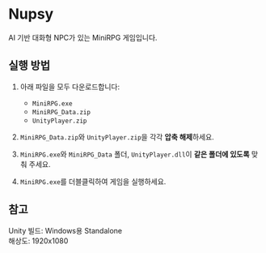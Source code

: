 # Nupsy

AI 기반 대화형 NPC가 있는 MiniRPG 게임입니다.

## 실행 방법
1. 아래 파일을 모두 다운로드합니다:
   - `MiniRPG.exe`
   - `MiniRPG_Data.zip`
   - `UnityPlayer.zip`

2. `MiniRPG_Data.zip`와 `UnityPlayer.zip`을 각각 **압축 해제**하세요.

3. `MiniRPG.exe`와 `MiniRPG_Data` 폴더, `UnityPlayer.dll`이 **같은 폴더에 있도록** 맞춰 주세요.

4. `MiniRPG.exe`를 더블클릭하여 게임을 실행하세요.

## 참고
Unity 빌드: Windows용 Standalone  
해상도: 1920x1080
